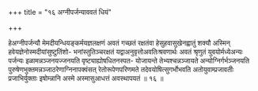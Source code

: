 +++
title = "१६ अग्नीपर्जन्याववतं धियं"

+++

हेअग्नीपर्जन्यौ मेमदीयन्धियङ्कर्मयज्ञलक्षणं अवतं गच्छतं रक्षतंवा हेसुहवासुखेनह्वातुं शक्यौ अस्मिन् हवेयज्ञेनोस्मदीयांसुष्टुतिंशो- भनांस्तुतिञ्चरक्षतं यद्वाअनुवृत्तोअवतिःश्रवणार्थः अवतं श्रृणुतं युवयोर्मध्येअन्यः पर्जन्यः इळामन्नञ्जनयज्जनयति वृष्ट्याह्योषधितनस्पत- योजायन्ते तेभ्यश्चन्नञ्जायते अन्योग्निर्गर्भञ्जनयति पुरुषेणभुक्तमन्नञ्जाठरेणाग्निनापक्वंसत् रेतोरूपेणपरिणमते तदेवयोषित्सुगर्भोभवति अतोयुवाम्प्रजावतीः प्रजाभिर्युक्ताः इषोम्न्नानि अस्मे अस्मासुआधत्तं अवस्थापयतं ॥ १६ ॥
